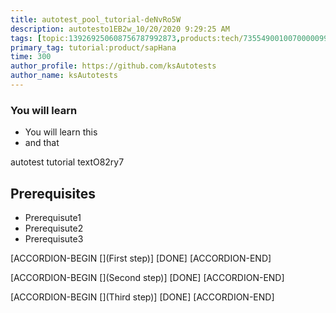 ```yaml
---
title: autotest_pool_tutorial-deNvRo5W
description: autotesto1EB2w_10/20/2020 9:29:25 AM
tags: [topic:139269250608756787992873,products:tech/73554900100700000996,tutorial:experience/advanced]
primary_tag: tutorial:product/sapHana
time: 300
author_profile: https://github.com/ksAutotests
author_name: ksAutotests
---
```

### You will learn
- You will learn this
- and that

autotest tutorial textO82ry7

## Prerequisites
- Prerequisute1
- Prerequisute2
- Prerequisute3

[ACCORDION-BEGIN [](First step)]
[DONE]
[ACCORDION-END]

[ACCORDION-BEGIN [](Second step)]
[DONE]
[ACCORDION-END]

[ACCORDION-BEGIN [](Third step)]
[DONE]
[ACCORDION-END]

